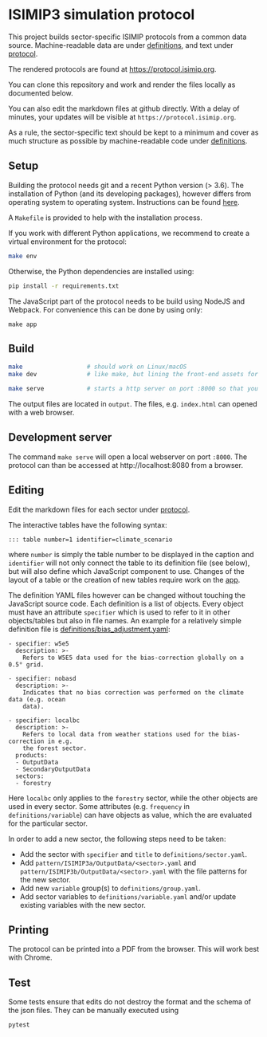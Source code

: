 ISIMIP3 simulation protocol
===========================

This project builds sector-specific ISIMIP protocols from a common data source.
Machine-readable data are under [definitions](definitions/), and text under [protocol](protocol/).

The rendered protocols are found at https://protocol.isimip.org.

You can clone this repository and work and render the files locally as documented below.

You can also edit the markdown files at github directly. With a delay of minutes,
your updates will be visible at `https://protocol.isimip.org`.

As a rule, the sector-specific text should be kept to a minimum and cover
as much structure as possible by machine-readable code under [definitions](definitions/).

Setup
-----

Building the protocol needs git and a recent Python version (> 3.6). The installation of Python (and its developing packages), however differs from operating system to operating system. Instructions can be found [here](https://github.com/ISI-MIP/isimip-qc/blob/main/README.md#prerequisites).

A `Makefile` is provided to help with the installation process.

If you work with different Python applications, we recommend to create a virtual environment for the protocol:

```bash
make env
```

Otherwise, the Python dependencies are installed using:

```bash
pip install -r requirements.txt
```

The JavaScript part of the protocol needs to be build using NodeJS and Webpack. For convenience this can be done by using only:

```
make app
```


Build
-----

```bash
make                  # should work on Linux/macOS
make dev              # like make, but lining the front-end assets for development

make serve            # starts a http server on port :8000 so that you can access the protocol in your browser
```

The output files are located in `output`. The files, e.g. `index.html` can opened with a web browser.


Development server
------------------

The command `make serve` will open a local webserver on port `:8000`. The protocol can than be accessed at http://localhost:8080 from a browser.


Editing
-------

Edit the markdown files for each sector under [protocol](protocol).

The interactive tables have the following syntax:

```
::: table number=1 identifier=climate_scenario
```

where `number` is simply the table number to be displayed in the caption and `identifier` will not only connect the table to its definition file (see below), but will also define which JavaScript component to use. Changes of the layout of a table or the creation of new tables require work on the [app](app).

The definition YAML files however can be changed without touching the JavaScript source code. Each definition is a list of objects. Every object must have an attribute `specifier` which is used to refer to it in other objects/tables but also in file names. An example for a relatively simple definition file is [definitions/bias_adjustment.yaml](definitions/bias_adjustment.yaml):

```
- specifier: w5e5
  description: >-
    Refers to W5E5 data used for the bias-correction globally on a 0.5° grid.

- specifier: nobasd
  description: >-
    Indicates that no bias correction was performed on the climate data (e.g. ocean
    data).

- specifier: localbc
  description: >-
    Refers to local data from weather stations used for the bias-correction in e.g.
    the forest sector.
  products:
  - OutputData
  - SecondaryOutputData
  sectors:
  - forestry
```

Here `localbc` only applies to the `forestry` sector, while the other objects are used in every sector. Some attributes (e.g. `frequency` in `definitions/variable`) can have objects as value, which the are evaluated for the particular sector.

In order to add a new sector, the following steps need to be taken:

* Add the sector with `specifier` and `title` to `definitions/sector.yaml`.
* Add `pattern/ISIMIP3a/OutputData/<sector>.yaml` and `pattern/ISIMIP3b/OutputData/<sector>.yaml` with the file patterns for the new sector.
* Add new `variable` group(s) to `definitions/group.yaml`.
* Add sector variables to `definitions/variable.yaml` and/or update existing variables with the new sector.


Printing
--------

The protocol can be printed into a PDF from the browser. This will work best with Chrome.


Test
----

Some tests ensure that edits do not destroy the format and the schema of the json files. They can be manually executed using

```
pytest
```
